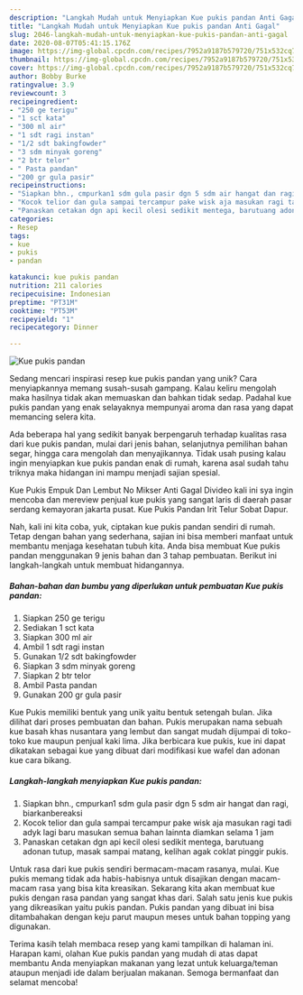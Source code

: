 ```yaml
---
description: "Langkah Mudah untuk Menyiapkan Kue pukis pandan Anti Gagal"
title: "Langkah Mudah untuk Menyiapkan Kue pukis pandan Anti Gagal"
slug: 2046-langkah-mudah-untuk-menyiapkan-kue-pukis-pandan-anti-gagal
date: 2020-08-07T05:41:15.176Z
image: https://img-global.cpcdn.com/recipes/7952a9187b579720/751x532cq70/kue-pukis-pandan-foto-resep-utama.jpg
thumbnail: https://img-global.cpcdn.com/recipes/7952a9187b579720/751x532cq70/kue-pukis-pandan-foto-resep-utama.jpg
cover: https://img-global.cpcdn.com/recipes/7952a9187b579720/751x532cq70/kue-pukis-pandan-foto-resep-utama.jpg
author: Bobby Burke
ratingvalue: 3.9
reviewcount: 3
recipeingredient:
- "250 ge terigu"
- "1 sct kata"
- "300 ml air"
- "1 sdt ragi instan"
- "1/2 sdt bakingfowder"
- "3 sdm minyak goreng"
- "2 btr telor"
- " Pasta pandan"
- "200 gr gula pasir"
recipeinstructions:
- "Siapkan bhn., cmpurkan1 sdm gula pasir dgn 5 sdm air hangat dan ragi, biarkanbereaksi"
- "Kocok telior dan gula sampai tercampur pake wisk aja masukan ragi tadi adyk lagi baru masukan semua bahan lainnta diamkan selama 1 jam"
- "Panaskan cetakan dgn api kecil olesi sedikit mentega, barutuang adonan tutup, masak sampai matang, kelihan agak coklat pinggir pukis."
categories:
- Resep
tags:
- kue
- pukis
- pandan

katakunci: kue pukis pandan 
nutrition: 211 calories
recipecuisine: Indonesian
preptime: "PT31M"
cooktime: "PT53M"
recipeyield: "1"
recipecategory: Dinner

---
```



![Kue pukis pandan](https://img-global.cpcdn.com/recipes/7952a9187b579720/751x532cq70/kue-pukis-pandan-foto-resep-utama.jpg)

Sedang mencari inspirasi resep kue pukis pandan yang unik? Cara menyiapkannya memang susah-susah gampang. Kalau keliru mengolah maka hasilnya tidak akan memuaskan dan bahkan tidak sedap. Padahal kue pukis pandan yang enak selayaknya mempunyai aroma dan rasa yang dapat memancing selera kita.

Ada beberapa hal yang sedikit banyak berpengaruh terhadap kualitas rasa dari kue pukis pandan, mulai dari jenis bahan, selanjutnya pemilihan bahan segar, hingga cara mengolah dan menyajikannya. Tidak usah pusing kalau ingin menyiapkan kue pukis pandan enak di rumah, karena asal sudah tahu triknya maka hidangan ini mampu menjadi sajian spesial.

Kue Pukis Empuk Dan Lembut No Mikser Anti Gagal Divideo kali ini sya ingin mencoba dan mereview penjual kue pukis yang sangat laris di daerah pasar serdang kemayoran jakarta pusat. Kue Pukis Pandan Irit Telur Sobat Dapur.


Nah, kali ini kita coba, yuk, ciptakan kue pukis pandan sendiri di rumah. Tetap dengan bahan yang sederhana, sajian ini bisa memberi manfaat untuk membantu menjaga kesehatan tubuh kita. Anda bisa membuat Kue pukis pandan menggunakan 9 jenis bahan dan 3 tahap pembuatan. Berikut ini langkah-langkah untuk membuat hidangannya.

<!--inarticleads1-->

##### Bahan-bahan dan bumbu yang diperlukan untuk pembuatan Kue pukis pandan:

1. Siapkan 250 ge terigu
1. Sediakan 1 sct kata
1. Siapkan 300 ml air
1. Ambil 1 sdt ragi instan
1. Gunakan 1/2 sdt bakingfowder
1. Siapkan 3 sdm minyak goreng
1. Siapkan 2 btr telor
1. Ambil  Pasta pandan
1. Gunakan 200 gr gula pasir


Kue Pukis memiliki bentuk yang unik yaitu bentuk setengah bulan. Jika dilihat dari proses pembuatan dan bahan. Pukis merupakan nama sebuah kue basah khas nusantara yang lembut dan sangat mudah dijumpai di toko-toko kue maupun penjual kaki lima. Jika berbicara kue pukis, kue ini dapat dikatakan sebagai kue yang dibuat dari modifikasi kue wafel dan adonan kue cara bikang. 

<!--inarticleads2-->

##### Langkah-langkah menyiapkan Kue pukis pandan:

1. Siapkan bhn., cmpurkan1 sdm gula pasir dgn 5 sdm air hangat dan ragi, biarkanbereaksi
1. Kocok telior dan gula sampai tercampur pake wisk aja masukan ragi tadi adyk lagi baru masukan semua bahan lainnta diamkan selama 1 jam
1. Panaskan cetakan dgn api kecil olesi sedikit mentega, barutuang adonan tutup, masak sampai matang, kelihan agak coklat pinggir pukis.


Untuk rasa dari kue pukis sendiri bermacam-macam rasanya, mulai. Kue pukis memang tidak ada habis-habisnya untuk disajikan dengan macam-macam rasa yang bisa kita kreasikan. Sekarang kita akan membuat kue pukis dengan rasa pandan yang sangat khas dari. Salah satu jenis kue pukis yang dikreasikan yaitu pukis pandan. Pukis pandan yang dibuat ini bisa ditambahakan dengan keju parut maupun meses untuk bahan topping yang digunakan. 

Terima kasih telah membaca resep yang kami tampilkan di halaman ini. Harapan kami, olahan Kue pukis pandan yang mudah di atas dapat membantu Anda menyiapkan makanan yang lezat untuk keluarga/teman ataupun menjadi ide dalam berjualan makanan. Semoga bermanfaat dan selamat mencoba!
